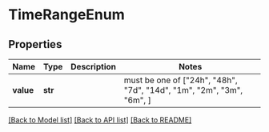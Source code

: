 # TimeRangeEnum


## Properties
Name | Type | Description | Notes
------------ | ------------- | ------------- | -------------
**value** | **str** |  |  must be one of ["24h", "48h", "7d", "14d", "1m", "2m", "3m", "6m", ]

[[Back to Model list]](../README.md#documentation-for-models) [[Back to API list]](../README.md#documentation-for-api-endpoints) [[Back to README]](../README.md)


